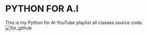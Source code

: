 # PYTHON FOR A.I
This is my Python for AI YouTube playlist all classes source code. 
![for_github](https://user-images.githubusercontent.com/67509581/144661111-9b01315c-a016-4981-9a29-49ae144d1661.png)
